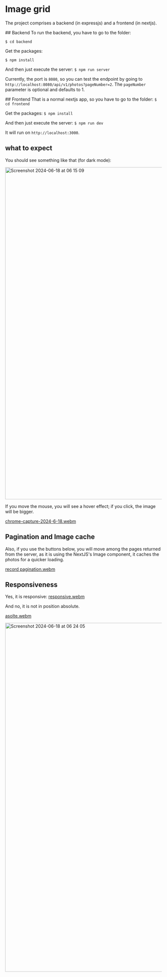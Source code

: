 # Image grid

The project comprises a backend (in expressjs) and a frontend (in nextjs).

## Backend
To run the backend, you have to go to the folder:

`$ cd backend`

Get the packages:

`$ npm install`

And then just execute the server:
`$ npm run server`

Currently, the port is `8080`, so you can test the endpoint by going to `http://localhost:8080/api/v1/photos?pageNumber=2`. The `pageNumber` parameter is optional and defaults to 1. 

## Frontend
That is a normal nextjs app, so you have to go to the folder:
`$ cd frontend`

Get the packages:
`$ npm install`

And then just execute the server:
`$ npm run dev`

It will run on `http://localhost:3000`.

## what to expect
You should see something like that (for dark mode):

<img width="1067" alt="Screenshot 2024-06-18 at 06 15 09" src="https://github.com/iQuarK/image-grid/assets/86655/fe165913-195e-449f-bfd5-53d27b9251b2">

If you move the mouse, you will see a hover effect; if you click, the image will be bigger.

[chrome-capture-2024-6-18.webm](https://github.com/iQuarK/image-grid/assets/86655/de860447-28ce-45e9-ac5c-9b17e2ae58dc)

## Pagination and Image cache

Also, if you use the buttons below, you will move among the pages returned from the server, as it is using the NextJS's Image component, it caches the photos for a quicker loading.

[record pagination.webm](https://github.com/iQuarK/image-grid/assets/86655/6c11b712-c3c3-48de-a639-8d54f7e48831)

## Responsiveness

Yes, it is responsive:
[responsive.webm](https://github.com/iQuarK/image-grid/assets/86655/66a64a19-7ef6-4fdc-bc97-3047098c3d1c)

And no, it is not in position absolute.

[asolte.webm](https://github.com/iQuarK/image-grid/assets/86655/f45643b2-b41a-4200-ae15-bab265522a04)



<img width="1121" alt="Screenshot 2024-06-18 at 06 24 05" src="https://github.com/iQuarK/image-grid/assets/86655/54c2e066-4cd9-488b-9626-52a1d8ff5abd">



